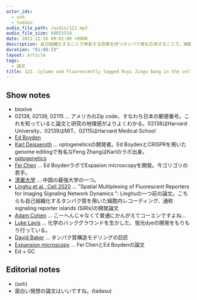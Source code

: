 ```yaml
---
actor_ids:
  - soh
  - tadasu
audio_file_path: /audio/122.mp3
audio_file_size: 68053514
date: 2021-12-16 09:01:00 +0900
description: 自己組織化することで伸長する性質を持つタンパク質を応用することで、細胞内で起きた現象を一細胞レベルでレコーディングし、そしてその情報を顕微鏡を用いることで読み出すことができる手法を開発した2本の論文について紹介しました。
duration: "01:08:33"
layout: article
tags:
  - 論文
title: 122. Cylume and Fluorescently tagged Ruyi Jingu Bang in the cell
---
```


## Show notes
- bioxive
- 02138, 02139, 02115 ... アメリカのZip code、すなわち日本の郵便番号。これを知っていると論文と研究の地理感がよりよくわかる。02138はHarvard University、02139はMIT、02115はHarvard Medical School
- [Ed Boyden](https://mcgovern.mit.edu/profile/ed-boyden/)
- [Karl Deisseroth](http://web.stanford.edu/group/dlab/) ... optogeneticsの開発者。Ed BoydenとCRISPRを用いたgenome editingで有名なFeng ZhangはKarlのラボ出身。
- [optogenetics](https://en.wikipedia.org/wiki/Optogenetics)
- [Fei Chen](https://www.broadinstitute.org/bios/fei-chen) ... Ed BoydenラボでExpasion microscopyを開発。今ゴリゴリの若手。
- [清華大学](https://www.tsinghua.edu.cn/) ... 中国の最強大学の一つ。
- [Linghu et al., Cell 2020](https://www.sciencedirect.com/science/article/pii/S0092867420313994) ... "Spatial Multiplexing of Fluorescent Reporters for Imaging Signaling Network Dynamics
": Linghuの一つ前の論文。こちらも自己組織化するタンパク質を用いた細胞内レコーディング、通称signaling reporter islands (SiRIs)の開発論文
- [Adam Cohen](http://cohenweb.rc.fas.harvard.edu/) … こーへんじゃなくて普通にかんがえてコーエンですよね…
- [Luke Lavis](https://www.janelia.org/lab/lavis-lab) ... 化学のバックグラウンドを生かした、蛍光dyeの開発をもりもり行っている。
- [David Baker](https://www.bakerlab.org/) ... タンパク質構造モデリングの巨匠
- [Expansion microscopy](https://www.science.org/doi/10.1126/science.1260088) ... Fei ChenとEd Boydenの論文
- Ed + GC



## Editorial notes
- (soh)
- 面白い発想の論文はいいですね。(tadasu)




